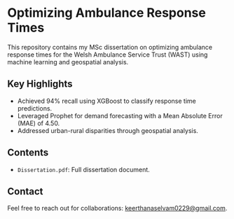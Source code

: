 # Optimizing Ambulance Response Times
This repository contains my MSc dissertation on optimizing ambulance response times for the Welsh Ambulance Service Trust (WAST) using machine learning and geospatial analysis.

## Key Highlights
- Achieved 94% recall using XGBoost to classify response time predictions.
- Leveraged Prophet for demand forecasting with a Mean Absolute Error (MAE) of 4.50.
- Addressed urban-rural disparities through geospatial analysis.

## Contents
- `Dissertation.pdf`: Full dissertation document.

## Contact
Feel free to reach out for collaborations: [keerthanaselvam0229@gmail.com](mailto:keerthanaselvam0229@gmail.com).
